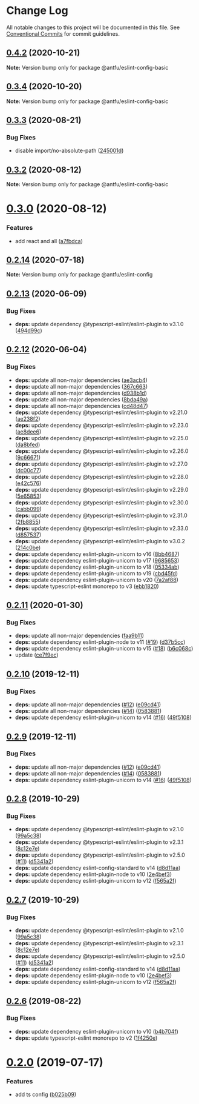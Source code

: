 # Change Log

All notable changes to this project will be documented in this file.
See [Conventional Commits](https://conventionalcommits.org) for commit guidelines.

## [0.4.2](https://github.com/antfu/eslint-config/compare/v0.4.1...v0.4.2) (2020-10-21)

**Note:** Version bump only for package @antfu/eslint-config-basic





## [0.3.4](https://github.com/antfu/eslint-config/compare/v0.3.3...v0.3.4) (2020-10-20)

**Note:** Version bump only for package @antfu/eslint-config-basic





## [0.3.3](https://github.com/antfu/eslint-config/compare/v0.3.2...v0.3.3) (2020-08-21)


### Bug Fixes

* disable import/no-absolute-path ([245001d](https://github.com/antfu/eslint-config/commit/245001d08129b3ec4961741d596f70abb2c9be5f))





## [0.3.2](https://github.com/antfu/eslint-config/compare/v0.3.1...v0.3.2) (2020-08-12)

**Note:** Version bump only for package @antfu/eslint-config-basic





# [0.3.0](https://github.com/antfu/eslint-config/compare/v0.2.14...v0.3.0) (2020-08-12)


### Features

* add react and all ([a7fbdca](https://github.com/antfu/eslint-config/commit/a7fbdcad4b20294e26e817fae468f468376e49cf))





## [0.2.14](https://github.com/antfu/eslint-config/compare/v0.2.13...v0.2.14) (2020-07-18)

**Note:** Version bump only for package @antfu/eslint-config





## [0.2.13](https://github.com/antfu/eslint-config/compare/v0.2.12...v0.2.13) (2020-06-09)


### Bug Fixes

* **deps:** update dependency @typescript-eslint/eslint-plugin to v3.1.0 ([494d99c](https://github.com/antfu/eslint-config/commit/494d99c2bb52895a055cea7be9b50494a6a67358))





## [0.2.12](https://github.com/antfu/eslint-config/compare/v0.2.11...v0.2.12) (2020-06-04)


### Bug Fixes

* **deps:** update all non-major dependencies ([ae3acb4](https://github.com/antfu/eslint-config/commit/ae3acb40f34fa117bb0afe6f9959daa5c0f9a197))
* **deps:** update all non-major dependencies ([367c663](https://github.com/antfu/eslint-config/commit/367c663eb0eca976b2e932d5666b0e47f751a03c))
* **deps:** update all non-major dependencies ([d938b1d](https://github.com/antfu/eslint-config/commit/d938b1d714e429f4dd4cce56b8b2c4cdee0de242))
* **deps:** update all non-major dependencies ([8bda49a](https://github.com/antfu/eslint-config/commit/8bda49afb37d50c647995354cec4d11589eeef8f))
* **deps:** update all non-major dependencies ([cd48d47](https://github.com/antfu/eslint-config/commit/cd48d476bfe63623b66d9d5107b794f3b2e73129))
* **deps:** update dependency @typescript-eslint/eslint-plugin to v2.21.0 ([ae238f2](https://github.com/antfu/eslint-config/commit/ae238f275c17c8959274da007b60cae2f029b7d0))
* **deps:** update dependency @typescript-eslint/eslint-plugin to v2.23.0 ([ae8dee6](https://github.com/antfu/eslint-config/commit/ae8dee603589f80410cb19a009a4f50a7daf5472))
* **deps:** update dependency @typescript-eslint/eslint-plugin to v2.25.0 ([da8bfed](https://github.com/antfu/eslint-config/commit/da8bfed5c582940ebef807cc396a4c28de7135dd))
* **deps:** update dependency @typescript-eslint/eslint-plugin to v2.26.0 ([9c66671](https://github.com/antfu/eslint-config/commit/9c666715c2eef912e343649875441a564486d5ec))
* **deps:** update dependency @typescript-eslint/eslint-plugin to v2.27.0 ([dc00c77](https://github.com/antfu/eslint-config/commit/dc00c77075c87f8e49b39b32d44ca4fde0590731))
* **deps:** update dependency @typescript-eslint/eslint-plugin to v2.28.0 ([e42c576](https://github.com/antfu/eslint-config/commit/e42c5767f6f9a9013286354ee238977b36bbbee2))
* **deps:** update dependency @typescript-eslint/eslint-plugin to v2.29.0 ([5e65853](https://github.com/antfu/eslint-config/commit/5e6585335d4f7b88355a7430911c9712bcd20115))
* **deps:** update dependency @typescript-eslint/eslint-plugin to v2.30.0 ([cabb099](https://github.com/antfu/eslint-config/commit/cabb0999cd95d63fd35b50a0073c324f54a621e5))
* **deps:** update dependency @typescript-eslint/eslint-plugin to v2.31.0 ([2fb8855](https://github.com/antfu/eslint-config/commit/2fb885521b80ba72511b1005ad919ed148c99428))
* **deps:** update dependency @typescript-eslint/eslint-plugin to v2.33.0 ([d857537](https://github.com/antfu/eslint-config/commit/d8575375f6505bfee4165dc33b1cd924b63fb15e))
* **deps:** update dependency @typescript-eslint/eslint-plugin to v3.0.2 ([214c0be](https://github.com/antfu/eslint-config/commit/214c0be0292d8b95d57d1fe0272ee7af7a130b78))
* **deps:** update dependency eslint-plugin-unicorn to v16 ([8bb4687](https://github.com/antfu/eslint-config/commit/8bb46879d8beda646e06e558db6ea7489d0e02cc))
* **deps:** update dependency eslint-plugin-unicorn to v17 ([9685653](https://github.com/antfu/eslint-config/commit/96856537cd165d553dc745b96332889daebf75a4))
* **deps:** update dependency eslint-plugin-unicorn to v18 ([05334ab](https://github.com/antfu/eslint-config/commit/05334ab400e3a4d172251264c45faae1fcafd861))
* **deps:** update dependency eslint-plugin-unicorn to v19 ([cbd45fd](https://github.com/antfu/eslint-config/commit/cbd45fdcf9d06cbcf66bd2c23510ac36b330941b))
* **deps:** update dependency eslint-plugin-unicorn to v20 ([7a2af88](https://github.com/antfu/eslint-config/commit/7a2af88bd9935f58df3ac0b733642ec32fb9f722))
* **deps:** update typescript-eslint monorepo to v3 ([ebb1820](https://github.com/antfu/eslint-config/commit/ebb18209d5c8417da41be7ca8b2b8658bd4ba1a5))





## [0.2.11](https://github.com/antfu/eslint-config/compare/v0.2.10...v0.2.11) (2020-01-30)


### Bug Fixes

* **deps:** update all non-major dependencies ([faa9b11](https://github.com/antfu/eslint-config/commit/faa9b11d52d5d34a4c89917bb6b1aeaa8f7bbdb2))
* **deps:** update dependency eslint-plugin-node to v11 ([#19](https://github.com/antfu/eslint-config/issues/19)) ([d37b5cc](https://github.com/antfu/eslint-config/commit/d37b5cc912b017eeca513a806a3f755c1094bafe))
* **deps:** update dependency eslint-plugin-unicorn to v15 ([#18](https://github.com/antfu/eslint-config/issues/18)) ([b6c068c](https://github.com/antfu/eslint-config/commit/b6c068cf01539d2d94867664cbc54728fa99852e))
* update ([ce7f9ec](https://github.com/antfu/eslint-config/commit/ce7f9ec9687fea47757e973344fd2068cc7e5a8f))





## [0.2.10](https://github.com/antfu/eslint-config/compare/v0.2.8...v0.2.10) (2019-12-11)


### Bug Fixes

* **deps:** update all non-major dependencies ([#12](https://github.com/antfu/eslint-config/issues/12)) ([e09cd41](https://github.com/antfu/eslint-config/commit/e09cd415f12fa1afe18430c50f6b72189700aa8c))
* **deps:** update all non-major dependencies ([#14](https://github.com/antfu/eslint-config/issues/14)) ([0583881](https://github.com/antfu/eslint-config/commit/05838817541d500e3aab0e215f879c1c7ceb7ced))
* **deps:** update dependency eslint-plugin-unicorn to v14 ([#16](https://github.com/antfu/eslint-config/issues/16)) ([49f5108](https://github.com/antfu/eslint-config/commit/49f5108fb2144f6ccc5f6a15d1bc135542070168))






## [0.2.9](https://github.com/antfu/eslint-config/compare/v0.2.8...v0.2.9) (2019-12-11)


### Bug Fixes

* **deps:** update all non-major dependencies ([#12](https://github.com/antfu/eslint-config/issues/12)) ([e09cd41](https://github.com/antfu/eslint-config/commit/e09cd415f12fa1afe18430c50f6b72189700aa8c))
* **deps:** update all non-major dependencies ([#14](https://github.com/antfu/eslint-config/issues/14)) ([0583881](https://github.com/antfu/eslint-config/commit/05838817541d500e3aab0e215f879c1c7ceb7ced))
* **deps:** update dependency eslint-plugin-unicorn to v14 ([#16](https://github.com/antfu/eslint-config/issues/16)) ([49f5108](https://github.com/antfu/eslint-config/commit/49f5108fb2144f6ccc5f6a15d1bc135542070168))






## [0.2.8](https://github.com/antfu/eslint-config/compare/v0.2.6...v0.2.8) (2019-10-29)


### Bug Fixes

* **deps:** update dependency @typescript-eslint/eslint-plugin to v2.1.0 ([99a5c38](https://github.com/antfu/eslint-config/commit/99a5c38))
* **deps:** update dependency @typescript-eslint/eslint-plugin to v2.3.1 ([8c12e7e](https://github.com/antfu/eslint-config/commit/8c12e7e))
* **deps:** update dependency @typescript-eslint/eslint-plugin to v2.5.0 ([#11](https://github.com/antfu/eslint-config/issues/11)) ([d5341a2](https://github.com/antfu/eslint-config/commit/d5341a2))
* **deps:** update dependency eslint-config-standard to v14 ([d8d11aa](https://github.com/antfu/eslint-config/commit/d8d11aa))
* **deps:** update dependency eslint-plugin-node to v10 ([2e4bef3](https://github.com/antfu/eslint-config/commit/2e4bef3))
* **deps:** update dependency eslint-plugin-unicorn to v12 ([f565a2f](https://github.com/antfu/eslint-config/commit/f565a2f))






## [0.2.7](https://github.com/antfu/eslint-config/compare/v0.2.6...v0.2.7) (2019-10-29)


### Bug Fixes

* **deps:** update dependency @typescript-eslint/eslint-plugin to v2.1.0 ([99a5c38](https://github.com/antfu/eslint-config/commit/99a5c38))
* **deps:** update dependency @typescript-eslint/eslint-plugin to v2.3.1 ([8c12e7e](https://github.com/antfu/eslint-config/commit/8c12e7e))
* **deps:** update dependency @typescript-eslint/eslint-plugin to v2.5.0 ([#11](https://github.com/antfu/eslint-config/issues/11)) ([d5341a2](https://github.com/antfu/eslint-config/commit/d5341a2))
* **deps:** update dependency eslint-config-standard to v14 ([d8d11aa](https://github.com/antfu/eslint-config/commit/d8d11aa))
* **deps:** update dependency eslint-plugin-node to v10 ([2e4bef3](https://github.com/antfu/eslint-config/commit/2e4bef3))
* **deps:** update dependency eslint-plugin-unicorn to v12 ([f565a2f](https://github.com/antfu/eslint-config/commit/f565a2f))





## [0.2.6](https://github.com/antfu/eslint-config/compare/v0.2.5...v0.2.6) (2019-08-22)


### Bug Fixes

* **deps:** update dependency eslint-plugin-unicorn to v10 ([b4b704f](https://github.com/antfu/eslint-config/commit/b4b704f))
* **deps:** update typescript-eslint monorepo to v2 ([1f4250e](https://github.com/antfu/eslint-config/commit/1f4250e))





# [0.2.0](https://github.com/antfu/eslint-config/compare/v0.1.5...v0.2.0) (2019-07-17)


### Features

* add ts config ([b025b09](https://github.com/antfu/eslint-config/commit/b025b09))
